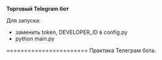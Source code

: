 <b>Торговый Telegram бот</b>

Для запуска:
- заменить token, DEVELOPER_ID в config.py
- python main.py

=======================
Практика Телеграм бота.
